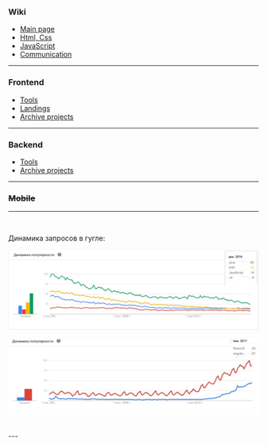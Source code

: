 ### Wiki

- [Main page](https://github.com/tsvetkovpro/sources/wiki)
- [Html, Css](https://github.com/tsvetkovpro/sources/wiki/Html,-Css)
- [JavaScript](https://github.com/tsvetkovpro/sources/wiki/JavaScript)
- [Сommunication](https://github.com/tsvetkovpro/sources/wiki/%D0%A1ommunication)


---


### Frontend

- [Tools](./frontend/tools)
- [Landings](./frontend/ui/landings)
- [Archive projects](./frontend/projects-done)



---


### Backend

- [Tools](./backend/tools)
- [Archive projects](./backend/archive)


---


### ~~Mobile~~


---


<br />


Динамика запросов в гугле:

![](./phpjs.jpg "")


![](./react.jpg "")


<br />
---
<br />












